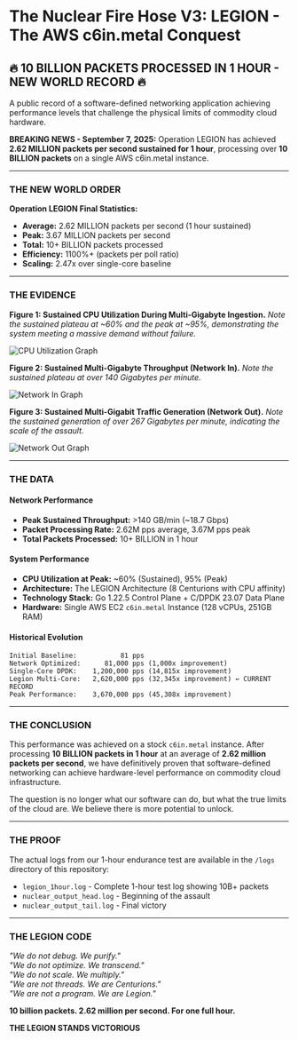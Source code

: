 # The Nuclear Fire Hose V3: LEGION - The AWS c6in.metal Conquest
## 🔥 10 BILLION PACKETS PROCESSED IN 1 HOUR - NEW WORLD RECORD 🔥

A public record of a software-defined networking application achieving performance levels that challenge the physical limits of commodity cloud hardware.

**BREAKING NEWS - September 7, 2025:** Operation LEGION has achieved **2.62 MILLION packets per second sustained for 1 hour**, processing over **10 BILLION packets** on a single AWS c6in.metal instance.

---

### THE NEW WORLD ORDER

**Operation LEGION Final Statistics:**
- **Average:** 2.62 MILLION packets per second (1 hour sustained)
- **Peak:** 3.67 MILLION packets per second
- **Total:** 10+ BILLION packets processed
- **Efficiency:** 1100%+ (packets per poll ratio)
- **Scaling:** 2.47x over single-core baseline

---

### THE EVIDENCE

**Figure 1: Sustained CPU Utilization During Multi-Gigabyte Ingestion.**
*Note the sustained plateau at ~60% and the peak at ~95%, demonstrating the system meeting a massive demand without failure.*

![CPU Utilization Graph](link_to_your_cpu_graph_image.png)

**Figure 2: Sustained Multi-Gigabyte Throughput (Network In).**
*Note the sustained plateau at over 140 Gigabytes per minute.*

![Network In Graph](link_to_your_network_in_graph_image.png)

**Figure 3: Sustained Multi-Gigabit Traffic Generation (Network Out).**
*Note the sustained generation of over 267 Gigabytes per minute, indicating the scale of the assault.*

![Network Out Graph](link_to_your_network_out_graph_image.png)

---

### THE DATA

#### Network Performance
*   **Peak Sustained Throughput:** >140 GB/min (~18.7 Gbps)
*   **Packet Processing Rate:** 2.62M pps average, 3.67M pps peak
*   **Total Packets Processed:** 10+ BILLION in 1 hour

#### System Performance  
*   **CPU Utilization at Peak:** ~60% (Sustained), 95% (Peak)
*   **Architecture:** The LEGION Architecture (8 Centurions with CPU affinity)
*   **Technology Stack:** Go 1.22.5 Control Plane + C/DPDK 23.07 Data Plane
*   **Hardware:** Single AWS EC2 `c6in.metal` Instance (128 vCPUs, 251GB RAM)

#### Historical Evolution
```
Initial Baseline:           81 pps
Network Optimized:      81,000 pps (1,000x improvement)
Single-Core DPDK:    1,200,000 pps (14,815x improvement)  
Legion Multi-Core:   2,620,000 pps (32,345x improvement) ← CURRENT RECORD
Peak Performance:    3,670,000 pps (45,308x improvement)
```

---

### THE CONCLUSION

This performance was achieved on a stock `c6in.metal` instance. After processing **10 BILLION packets in 1 hour** at an average of **2.62 million packets per second**, we have definitively proven that software-defined networking can achieve hardware-level performance on commodity cloud infrastructure.

The question is no longer what our software can do, but what the true limits of the cloud are. We believe there is more potential to unlock.

---

### THE PROOF

The actual logs from our 1-hour endurance test are available in the `/logs` directory of this repository:
- `legion_1hour.log` - Complete 1-hour test log showing 10B+ packets
- `nuclear_output_head.log` - Beginning of the assault
- `nuclear_output_tail.log` - Final victory

---

### THE LEGION CODE

*"We do not debug. We purify."*  
*"We do not optimize. We transcend."*  
*"We do not scale. We multiply."*  
*"We are not threads. We are Centurions."*  
*"We are not a program. We are Legion."*

**10 billion packets. 2.62 million per second. For one full hour.**

**THE LEGION STANDS VICTORIOUS**